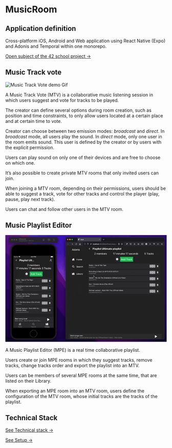 # MusicRoom

## Application definition

Cross-platform iOS, Android and Web application using React Native (Expo) and Adonis and Temporal within one monorepo.

[Open subject of the 42 school project →](docs/en.subject.pdf)

## Music Track vote

![Music Track Vote demo Gif](docs/mtv-demo.gif)

A Music Track Vote (MTV) is a collaborative music listening session in which users suggest and vote for tracks to be played.

The creator can define several options during room creation, such as position and time constraints, to only allow users located at a certain place and at certain time to vote.

Creator can choose between two emission modes: _broadcast_ and _direct_. In _broadcast_ mode, all users play the sound. In _direct_ mode, only one user in the room emits sound. This user is defined by the creator or by users with the explicit permission.

Users can play sound on only one of their devices and are free to choose on which one.

It’s also possible to create private MTV rooms that only invited users can join.

When joining a MTV room, depending on their permissions, users should be able to suggest a track, vote for other tracks and control the player (play, pause, play next track).

Users can chat and follow other users in the MTV room.

## Music Playlist Editor

![Music Track Vote demo Gif](docs/mpe-demo.gif)

A Music Playlist Editor (MPE) is a real time collaborative playlist.

Users create or join MPE rooms in which they suggest tracks, remove tracks, change tracks order and export the playlist into an MTV.

Users can be members of several MPE rooms at the same time, that are listed on their Library.

When exporting an MPE room into an MTV room, users define the configuration of the MTV room, whose initial tracks are the tracks of the playlist.

## Technical Stack

[See Technical stack →](docs/technical-stack.md)

[See Setup →](docs/setup.md)
